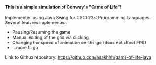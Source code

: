 **This is a simple simulation of Conway's "Game of Life"!**<br/><br/>
Implemented using Java Swing for CSCI 235: Programming Languages.<br/>
Several features implemented:
- Pausing/Resuming the game
- Manual editing of the grid via clicking
- Changing the speed of animation on-the-go (does not affect FPS)
- ...more to go

Link to Github repository: https://github.com/asakhhh/game-of-life-java
